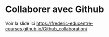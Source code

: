 # Collaborer avec Github

Voir la slide ici https://frederic-educentre-courses.github.io/Github_collaboration/